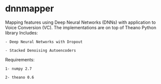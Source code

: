 # dnnmapper
Mapping features using Deep Neural Networks (DNNs) with application to Voice Conversion (VC). The implementations are on top of Theano Python library
Includes:

    - Deep Neural Networks with Dropout
   
    - Stacked Denoising Autoencoders
   

Requirements:

    1- numpy 2.7
   
    2- theano 0.6
    
    
